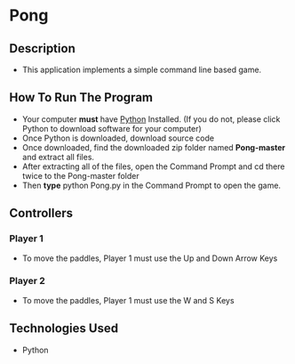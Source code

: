 # Pong

## Description

* This application implements a simple command line based game.

## How To Run The Program
* Your computer **must** have [Python](https://www.python.org/downloads/) Installed. (If you do not, please click Python to download software for your computer)
* Once Python is downloaded, download source code
* Once downloaded, find the downloaded zip folder named **Pong-master** and extract all files.
* After extracting all of the files, open the Command Prompt and cd there twice to the Pong-master folder
* Then **type** python Pong.py in the Command Prompt to open the game.

## Controllers
### Player 1
* To move the paddles, Player 1 must use the Up and Down Arrow Keys

### Player 2
* To move the paddles, Player 1 must use the W and S Keys

## Technologies Used
* Python


